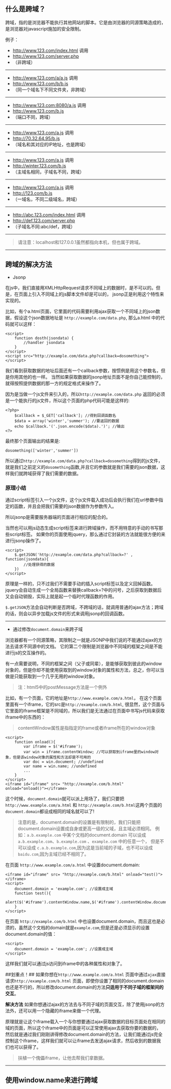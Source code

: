 ## 什么是跨域？

跨域，指的是浏览器不能执行其他网站的脚本。它是由浏览器的同源策略造成的，是浏览器对javascript施加的安全限制。

例子：

- http://www.123.com/index.html 调用 
- http://www.123.com/server.php 
- （非跨域）

- - -

- http://www.123.com/a/a.js 调用 
- http://www.123.com/b/b.js 
- （同一个域名下不同文件夹，非跨域）

- - -

- http://www.123.com:8080/a.js 调用 
- http://www.123.com/b.js 
- （端口不同，跨域）

- - -

- http://www.123.com/a.js 调用 
- http://70.32.64.95/b.js 
- （域名和其对应的IP地址，也是跨域）

- - -

- http://www.123.com/a.js 调用 
- http://winter.123.com/b.js 
- （主域名相同，子域名不同，跨域）

- - -

- http://www.123.com/a.js 调用 
- http://123.com/b.js 
- （一域名，不同二级域名，跨域）

- - -

- http://abc.123.com/index.html 调用 
- http://def.123.com/server.php 
- （子域名不同:abc/def，跨域）

- - -

> 请注意：localhost和127.0.0.1虽然都指向本机，但也属于跨域。

- - -
## 跨域的解决方法

- Jsonp

在js中，我们直接用XMLHttpRequest请求不同域上的数据时，是不可以的。但是，在页面上引入不同域上的js脚本文件却是可以的，
jsonp正是利用这个特性来实现的。

比如，有个a.html页面，它里面的代码需要利用ajax获取一个不同域上的json数据，假设这个json数据地址是
`http://example.com/data.php`, 那么a.html 中的代码就可以这样：

    <script>
        function dosth(jsondata) {
            //handler jsondata
        }
    </script>
    <script src="http://example.com/data.php?callback=dosomething"></script>

我们看到获取数据的地址后面还有一个callback参数，按惯例是用这个参数名，但是你用其他的也一样。
当然如果获取数据的jsonp地址页面不是你自己能控制的，就得按照提供数据的那一方的规定格式来操作了。

因为是当做一个js文件来引入的，所以`http://example.com/data.php` 返回的必须是一个能执行的js文件，所以这个页面的php代码可能是这样的:

    <?php>
        $callback = $_GET['callback']; //得到回调函数名
        $data = array('winter','summer'); //要返回的数据
        echo $callback.'('.json.encode($data).')'; //输出
    <?>

最终那个页面输出的结果是:

    dosomething(['winter','summer'])

所以通过`http://example.com/data.php?callback=dosomething`得到的js文件，就是我们之前定义的`dosomething`函数,并且它的参数就是我们需要的json数据，这样我们就跨域获得了我们需要的数据。

### 原理小结

通过script标签引入一个js文件，这个js文件载入成功后会执行我们在url参数中指定的函数，并且会把我们需要的json数据作为参数传入。

所以jsonp是需要服务器端的页面进行相应的配合的。

当然也可以用js动态生成script标签来进行跨域操作，而不用特意的手动的书写那些script标签。
如果你的页面使用jquery，那么通过它封装的方法就能很方便的来进行jsonp操作了。

    <script>
        $.getJSON('http://example.com/data.php?callback=?' , function(jsondata){
            //处理获得的数据
        })
    </script>

原理是一样的，只不过我们不需要手动的插入script标签以及定义回掉函数。jquery会自动生成一个全局函数来替换callback=?中的问号，之后获取到数据后又会自动销毁，实际上就是起一个临时代理函数的作用。

`$.getJSON`方法会自动判断是否跨域，不跨域的话，就调用普通的ajax方法；跨域的话，则会以异步加载js文件的形式来调用jsonp的回调函数。

- - -

- 通过修改`document.domain`来跨子域

浏览器都有一个同源策略，其限制之一就是JSONP中我们说的不能通过ajax的方法去请求不同源中的文档。 它的第二个限制是浏览器中不同域的框架之间是不能进行js的交互操作的。

有一点需要说明，不同的框架之间（父子或同辈），是能够获取到彼此的window对象的，但是你却不能使用获取到的window对象的属性和方法，总之，你可以当做是只能获取到一个几乎无用的window对象。

> 注：html5中的postMessage方法是一个例外

比如，有一个页面，它的地址是`http://www.example.com/a.html`， 在这个页面里面有一个iframe，它的src是`http://example.com/b.html`, 很显然，这个页面与它里面的iframe框架是不同域的，所以我们是无法通过在页面中书写js代码来获取iframe中的东西的：

> contentWindow属性是指指定的frame或者iframe所在的window对象

    <script>
        function onload(){
            var iframe = $('#iframe');
            var win = iframe.contentWindow; //可以获取到iframe里的window对象，但是该window对象的属性和方法却是不可用的
            var doc = win.document; //undefined
            var name = win.name; //undefined
            ...
        }
    </script>
    <iframe id="iframe" src= "http://example.com/b.html" onload="onload()"></iframe>

这个时候，`document.domain`就可以派上用场了，我们只要把`http://www.example.com/a.html` 和 `http://example.com/b.html`这两个页面的`document.domain`都设成相同的域名就可以了!

> 注意的是，document.domain的设置是有限制的，我们只能把document.domain设置成自身或更高一级的父域，且主域必须相同。
> 例如：`a.b.example.com` 中某个文档的document.domain 可以设成 `a.b.example.com`、`b.example.com` 、`example.com` 中的任意一个，
> 但是不可以设成 `c.a.b.example.com`,因为这是当前域的子域，也不可以设成`baidu.com`,因为主域已经不相同了。

在页面 `http://www.example.com/a.html` 中设置document.domain:

    <iframe id="iframe" src= "http://example.com/b.html" onload="test()"></iframe>
    <script>
        document.domain = 'example.com'; //设置成主域
        function test(){
            alert($('#iframe').contentWindow.name,$('#iframe').contentWindow.documnet)
        }
    </script>

在页面 `http://example.com/b.html` 中也设置document.domain，而且这也是必须的，虽然这个文档的domain就是`example.com`,但是还是必须显示的设置document.domain的值：

    <script>
        document.domain = 'example.com'; //设置成主域
    </script>

这样我们就可以通过js访问到iframe中的各种属性和对象了。

##划重点！##
如果你想在`http://www.example.com/a.html` 页面中通过`ajax`直接请求`http://example.com/b.html` 页面，即使你设置了相同的document.domain也还是不行的，所以修改document.domain的方法**只适用于不同子域的框架间的交互**。

**解决方法**
如果你想通过ajax的方法去与不同子域的页面交互，除了使用jsonp的方法外，还可以用一个隐藏的iframe来做一个代理。

原理就是让这个iframe载入一个与你想要通过ajax获取数据的目标页面处在相同的域的页面，所以这个iframe中的页面是可以正常使用ajax去获取你要的数据的，
然后就是通过我们刚刚讲得修改document.domain的方法，让我们能通过js完全控制这个iframe，这样我们就可以让iframe去发送ajax请求，然后收到的数据我
们也可以获得了。

> 扶植一个傀儡iframe，让他去帮我们拿数据。

- - -
## 使用window.name来进行跨域







